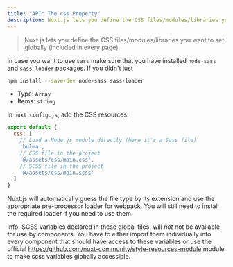 ```yaml
---
title: "API: The css Property"
description: Nuxt.js lets you define the CSS files/modules/libraries you want to set globally (included in every page).
---
```


> Nuxt.js lets you define the CSS files/modules/libraries you want to set globally (included in every page).

In case you want to use ```sass``` make sure that you have installed ```node-sass``` and ```sass-loader``` packages. If you didn't  just

```sh
npm install --save-dev node-sass sass-loader
```

- Type: `Array`
 - Items: `string`

In `nuxt.config.js`, add the CSS resources:

```js
export default {
  css: [
    // Load a Node.js module directly (here it's a Sass file)
    'bulma',
    // CSS file in the project
    '@/assets/css/main.css',
    // SCSS file in the project
    '@/assets/css/main.scss'
  ]
}
```

Nuxt.js will automatically guess the file type by its extension and use the appropriate pre-processor loader for webpack. You will still need to install the required loader if you need to use them.

Info: SCSS variables declared in these global files, will *not* not be available for use by components. You have to either import them individually into every component that should have access to these variables or use the official https://github.com/nuxt-community/style-resources-module module to make scss variables globally accessible.
